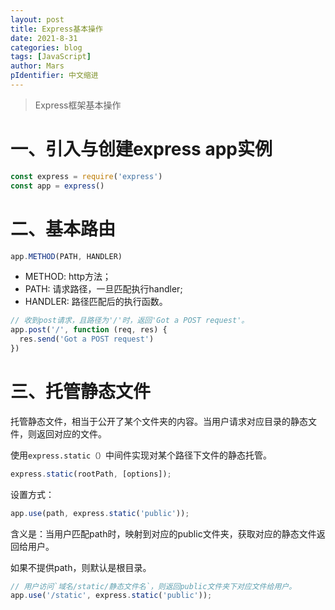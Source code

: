 ```yaml
---
layout: post
title: Express基本操作
date: 2021-8-31
categories: blog
tags: [JavaScript]
author: Mars
pIdentifier: 中文缩进
---
```


> Express框架基本操作
>

# 一、引入与创建express app实例

```js
const express = require('express')
const app = express()
```

# 二、基本路由

```js
app.METHOD(PATH, HANDLER)
```

- METHOD: http方法；
- PATH: 请求路径，一旦匹配执行handler;
- HANDLER: 路径匹配后的执行函数。

```js
// 收到post请求，且路径为'/'时，返回'Got a POST request'。
app.post('/', function (req, res) {
  res.send('Got a POST request')
})
```

# 三、托管静态文件

托管静态文件，相当于公开了某个文件夹的内容。当用户请求对应目录的静态文件，则返回对应的文件。

使用`express.static（）`中间件实现对某个路径下文件的静态托管。

```js
express.static(rootPath, [options]);
```
设置方式：

```js
app.use(path, express.static('public'));
```

含义是：当用户匹配path时，映射到对应的public文件夹，获取对应的静态文件返回给用户。

如果不提供path，则默认是根目录。

```js
// 用户访问`域名/static/静态文件名`，则返回public文件夹下对应文件给用户。
app.use('/static', express.static('public'));
```




